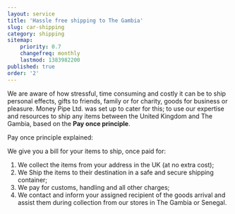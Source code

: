 ```yaml
---
layout: service
title: 'Hassle free shipping to The Gambia'
slug: car-shipping
category: shipping
sitemap:
    priority: 0.7
    changefreq: monthly
    lastmod: 1383982200
published: true
order: '2'
---
```

We are aware of how stressful, time consuming and costly it can be to ship personal effects, gifts to friends, family or for charity, goods for business or pleasure. Money Pipe Ltd. was set up to cater for this; to use our expertise and resources to ship any items between the United Kingdom and The Gambia, based on the **Pay once principle**.

Pay once principle explained:

We give you a bill for your items to ship, once paid for:

1. We collect the items from your address in the UK (at no extra cost);
2. We Ship the items to their destination in a safe and secure shipping container;
3. We pay for customs, handling and all other charges;
4. We contact and inform your assigned recipient of the goods arrival and assist them during collection from our stores in The Gambia or Senegal.